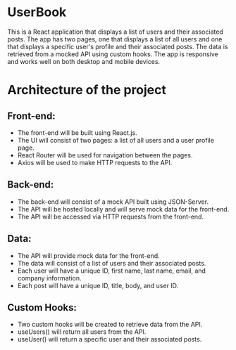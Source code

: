 # UserBook

This is a React application that displays a list of users and their associated posts. The app has two pages, one that displays a list of all users and one that displays a specific user's profile and their associated posts. The data is retrieved from a mocked API using custom hooks. The app is responsive and works well on both desktop and mobile devices.

# Architecture of the project
## Front-end:

- The front-end will be built using React.js.
- The UI will consist of two pages: a list of all users and a user profile page.
- React Router will be used for navigation between the pages.
- Axios will be used to make HTTP requests to the API.

## Back-end:

- The back-end will consist of a mock API built using JSON-Server.
- The API will be hosted locally and will serve mock data for the front-end.
- The API will be accessed via HTTP requests from the front-end.

## Data:

- The API will provide mock data for the front-end.
- The data will consist of a list of users and their associated posts.
- Each user will have a unique ID, first name, last name, email, and company information.
- Each post will have a unique ID, title, body, and user ID.

## Custom Hooks:

- Two custom hooks will be created to retrieve data from the API.
- useUsers() will return all users from the API.
- useUser() will return a specific user and their associated posts.
